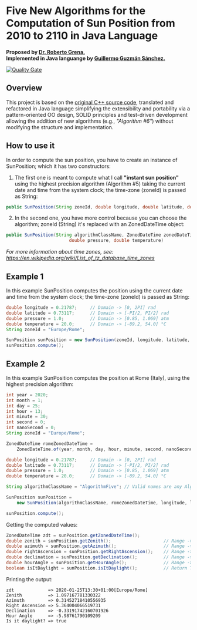 # Five New Algorithms for the Computation of Sun Position from 2010 to 2110 in Java Language

**Proposed by [Dr. Roberto Grena.](https://www.researchgate.net/profile/Roberto_Grena)**  
**Implemented in Java languange by [Guillermo Guzmán Sánchez.](mailto:guillesupremacy@gmail.com)**

[![Quality Gate](https://sonarcloud.io/api/badges/gate?key=net.ddns.starla%3A5NACSP)](https://sonarcloud.io/dashboard/index/net.ddns.starla%3A5NACSP)

## Overview

This project is based on the [original C++ source code](http://www.solaritaly.enea.it/StrSunPosition/SunPositionEn.php), translated and refactored in Java language simplifying the extensibility and portability via a pattern-oriented OO design, SOLID principles and test-driven development allowing the addition of new algorithms (e.g., _"Algorithm #6"_) without modifying the structure and implementation.

## How to use it

In order to compute the sun position, you have to create an instance of SunPosition; which it has two constructors:

1. The first one is meant to compute what I call **"instant sun position"** using the highest precision algorithm (Algorithm #5) taking the current date and time from the system clock; the time-zone (zoneId) is passed as String:

```java
public SunPosition(String zoneId, double longitude, double latitude, double pressure, double temperature)
```

2. In the second one, you have more control because you can choose the algorithm; zoneId (String) it's replaced with an ZonedDateTime object:

```java
public SunPosition(String algorithmClassName, ZonedDateTime zonedDateTime, double longitude, double latitude, 
                        double pressure, double temperature)
```

*For more information about time zones, see: <https://en.wikipedia.org/wiki/List_of_tz_database_time_zones>*

## Example 1

In this example SunPosition computes the position using the current date and time from the system clock; the time-zone (zoneId) is passed as String:

```java
double longitude = 0.21787;     // Domain -> [0, 2PI] rad
double latitude = 0.73117;      // Domain -> [-PI/2, PI/2] rad
double pressure = 1.0;          // Domain -> [0.85, 1.069] atm
double temperature = 20.0;      // Domain -> [-89.2, 54.0] °C
String zoneId = "Europe/Rome";

SunPosition sunPosition = new SunPosition(zoneId, longitude, latitude, pressure, temperature);
sunPosition.compute();
```

## Example 2

In this example SunPosition computes the position at Rome (Italy), using the highest precision algorithm:

```java
int year = 2020;
int month = 1;
int day = 25;
int hour = 13;
int minute = 30;
int second = 0;
int nanoSecond = 0;
String zoneId = "Europe/Rome";

ZonedDateTime romeZonedDateTime = 
    ZonedDateTime.of(year, month, day, hour, minute, second, nanoSecond, ZoneId.of(zoneId));

double longitude = 0.21787;     // Domain -> [0, 2PI] rad
double latitude = 0.73117;      // Domain -> [-PI/2, PI/2] rad
double pressure = 1.0;          // Domain -> [0.85, 1.069] atm
double temperature = 20.0;      // Domain -> [-89.2, 54.0] °C

String algorithmClassName = "AlgorithmFive"; // Valid names are any Algorithm subclass.

SunPosition sunPosition = 
    new SunPosition(algorithmClassName, romeZonedDateTime, longitude, latitude, pressure, temperature);

sunPosition.compute();
```

Getting the computed values:

```java
ZonedDateTime zdt = sunPosition.getZonedDateTime();
double zenith = sunPosition.getZenith();                    // Range -> [0, PI] rad
double azimuth = sunPosition.getAzimuth();                  // Range -> [-PI, PI] rad
double rightAscension = sunPosition.getRightAscension();    // Range -> [0, 2PI] rad
double declination = sunPosition.getDeclination();          // Range -> [-PI/2, PI/2] rad
double hourAngle = sunPosition.getHourAngle();              // Range -> [-PI, PI] rad
boolean isItDaylight = sunPosition.isItDaylight();          // Return True if the sun is above the horizon
```

Printing the output:

```console
zdt             => 2020-01-25T13:30+01:00[Europe/Rome]
Zenith          => 1.097167781330322
Azimuth         => 0.31452718410556935
Right Ascension => 5.364004066519731
Declination     => -0.33191742160701926
Hour Angle      => -5.98761790109209
Is it daylight? => true
```
